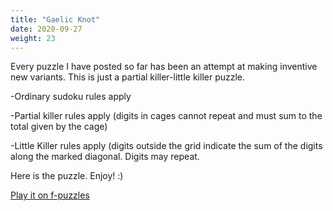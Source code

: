 ```yaml
---
title: "Gaelic Knot"
date: 2020-09-27
weight: 23
---
```


<p>Every puzzle I have posted so far has been an attempt at making inventive new variants. This is just a partial killer-little killer puzzle.</p>
<p>
-Ordinary sudoku rules apply
</p><p>-Partial killer rules apply (digits in cages cannot repeat and must sum to the total given by the cage)
</p><p>-Little Killer rules apply (digits outside the grid indicate the sum of the digits along the marked diagonal. Digits may repeat.
</p>
<p>Here is the puzzle. Enjoy! :)

</p>
<p>
<a href="https://f-puzzles.com/?id=y6z2kw6k">Play it on f-puzzles</a>
</p>
